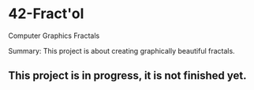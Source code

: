 # 42-Fract'ol  
Computer Graphics Fractals

Summary: This project is about creating graphically beautiful fractals.
## This project is in progress, it is not finished yet.
